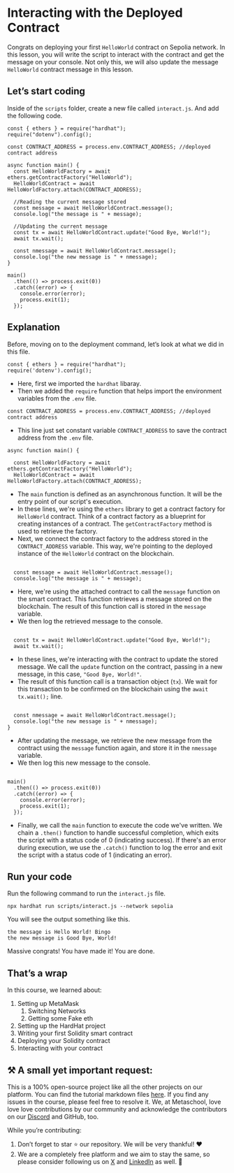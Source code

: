 ﻿# Interacting with the Deployed Contract

Congrats on deploying your first `HelloWorld` contract on Sepolia network. In this lesson, you will write the script to interact with the contract and get the message on your console. Not only this, we will also update the message `HelloWorld` contract message in this lesson.

## Let’s start coding

Inside of the `scripts` folder, create a new file called `interact.js`. And add the following code.

```
const { ethers } = require("hardhat");
require("dotenv").config();

const CONTRACT_ADDRESS = process.env.CONTRACT_ADDRESS; //deployed contract address

async function main() {
  const HelloWorldFactory = await ethers.getContractFactory("HelloWorld");
  HelloWorldContract = await HelloWorldFactory.attach(CONTRACT_ADDRESS);

  //Reading the current message stored
  const message = await HelloWorldContract.message();
  console.log("the message is " + message);

  //Updating the current message
  const tx = await HelloWorldContract.update("Good Bye, World!");
  await tx.wait();

  const nmessage = await HelloWorldContract.message();
  console.log("the new message is " + nmessage);
}

main()
  .then(() => process.exit(0))
  .catch((error) => {
    console.error(error);
    process.exit(1);
  });
```

## Explanation

Before, moving on to the deployment command, let’s look at what we did in this file.

```
const { ethers } = require("hardhat");
require('dotenv').config();
```

- Here, first we imported the `hardhat` libaray.
- Then we added the `require` function that helps import the environment variables from the `.env` file.

```
const CONTRACT_ADDRESS = process.env.CONTRACT_ADDRESS; //deployed contract address
```

- This line just set constant variable `CONTRACT_ADDRESS` to save the contract address from the `.env` file.

```
async function main() {

  const HelloWorldFactory = await ethers.getContractFactory("HelloWorld");
  HelloWorldContract = await HelloWorldFactory.attach(CONTRACT_ADDRESS);
```

- The `main` function is defined as an asynchronous function. It will be the entry point of our script's execution.
- In these lines, we're using the `ethers` library to get a contract factory for `HelloWorld` contract. Think of a contract factory as a blueprint for creating instances of a contract. The `getContractFactory` method is used to retrieve the factory.
- Next, we connect the contract factory to the address stored in the `CONTRACT_ADDRESS` variable. This way, we're pointing to the deployed instance of the `HelloWorld` contract on the blockchain.

```

  const message = await HelloWorldContract.message();
  console.log("the message is " + message);
```

- Here, we're using the attached contract to call the `message` function on the smart contract. This function retrieves a message stored on the blockchain. The result of this function call is stored in the `message` variable.
- We then log the retrieved message to the console.

```

  const tx = await HelloWorldContract.update("Good Bye, World!");
  await tx.wait();
```

- In these lines, we're interacting with the contract to update the stored message. We call the `update` function on the contract, passing in a new message, in this case, `"Good Bye, World!"`.
- The result of this function call is a transaction object (`tx`). We wait for this transaction to be confirmed on the blockchain using the `await tx.wait();` line.

```

  const nmessage = await HelloWorldContract.message();
  console.log("the new message is " + nmessage);
}
```

- After updating the message, we retrieve the new message from the contract using the `message` function again, and store it in the `nmessage` variable.
- We then log this new message to the console.

```

main()
  .then(() => process.exit(0))
  .catch((error) => {
    console.error(error);
    process.exit(1);
  });
```

- Finally, we call the `main` function to execute the code we've written. We chain a `.then()` function to handle successful completion, which exits the script with a status code of 0 (indicating success). If there's an error during execution, we use the `.catch()` function to log the error and exit the script with a status code of 1 (indicating an error).

## Run your code

Run the following command to run the `interact.js` file.

```
npx hardhat run scripts/interact.js --network sepolia
```

You will see the output something like this.

```
the message is Hello World! Bingo
the new message is Good Bye, World!

```

Massive congrats! You have made it! You are done.

## That’s a wrap

In this course, we learned about:

1. Setting up MetaMask
   1. Switching Networks
   2. Getting some Fake eth
2. Setting up the HardHat project
3. Writing your first Solidity smart contract
4. Deploying your Solidity contract
5. Interacting with your contract


## ⚒️ A small yet important request:

This is a 100% open-source project like all the other projects on our platform. You can find the tutorial markdown files [here](https://github.com/0xmetaschool/Learning-Projects/tree/main/Writing%20your%20first%20Hello%20World%20contract%20in%20Solidity). If you find any issues in the course, please feel free to resolve it. We, at Metaschool, love love love contributions by our community and acknowledge the contributors on our [Discord](https://discord.com/invite/vbVMUwXWgc) and GitHub, too.

While you’re contributing:

1. Don’t forget to star ⭐️ our repository. We will be very thankful! ❤️
2. We are a completely free platform and we aim to stay the same, so please consider following us on [X](https://bit.ly/solidity-contract-twitter) and [LinkedIn](https://bit.ly/solidity-contract-linkedin) as well. 🫶

